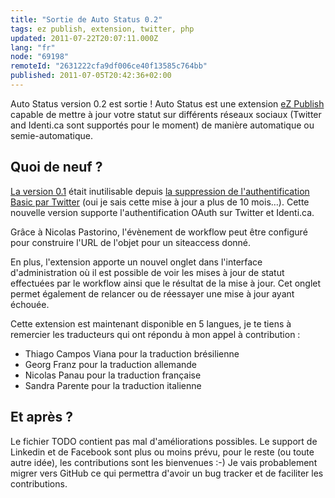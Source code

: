 ```yaml
---
title: "Sortie de Auto Status 0.2"
tags: ez publish, extension, twitter, php
updated: 2011-07-22T20:07:11.000Z
lang: "fr"
node: "69198"
remoteId: "2631222cfa9df006ce40f13585c764bb"
published: 2011-07-05T20:42:36+02:00
---
```


Auto Status version 0.2 est sortie ! Auto Status est une extension [eZ Publish](/tag/ez-publish) capable de mettre à jour votre statut sur différents réseaux sociaux (Twitter and Identi.ca sont supportés pour le moment) de manière automatique ou semie-automatique.


## Quoi de neuf ?


[La version 0.1](/post/sortie-de-auto-status-0-1) était inutilisable depuis [la suppression de l'authentification Basic par Twitter](http://blog.twitter.com/2010/08/twitter-applications-and-oauth.html) (oui je sais cette mise à jour a plus de 10 mois…). Cette nouvelle version supporte l'authentification OAuth sur Twitter et Identi.ca.


Grâce à Nicolas Pastorino, l'évènement de workflow peut être configuré pour construire l'URL de l'objet pour un siteaccess donné.


En plus, l'extension apporte un nouvel onglet dans l'interface d'administration où il est possible de voir les mises à jour de statut effectuées par le workflow ainsi que le résultat de la mise à jour. Cet onglet permet également de relancer ou de réessayer une mise à jour ayant échouée.


Cette extension est maintenant disponible en 5 langues, je te tiens à remercier les traducteurs qui ont répondu à mon appel à contribution :

* Thiago Campos Viana pour la traduction brésilienne
* Georg Franz pour la traduction allemande
* Nicolas Panau pour la traduction française
* Sandra Parente pour la traduction italienne

## Et après ?


Le fichier TODO contient pas mal d'améliorations possibles. Le support de Linkedin et de Facebook sont plus ou moins prévu, pour le reste (ou toute autre idée), les contributions sont les bienvenues :-) Je vais probablement migrer vers GitHub ce qui permettra d'avoir un bug tracker et de faciliter les contributions.

